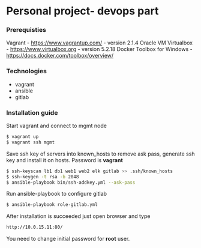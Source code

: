 # Personal project- devops part
### Prerequisties
Vagrant - https://www.vagrantup.com/ - version 2.1.4
Oracle VM Virtualbox - https://www.virtualbox.org - version 5.2.18
Docker Toolbox for Windows - https://docs.docker.com/toolbox/overview/

### Technologies
- vagrant
- ansible
- gitlab

### Installation guide
Start vagrant and connect to mgmt node
```sh
$ vagrant up
$ vagrant ssh mgmt
```

Save ssh key of servers into known_hosts to remove ask pass, generate ssh key and install it on hosts. Password is **vagrant**
```sh
$ ssh-keyscan lb1 db1 web1 web2 elk gitlab >> .ssh/known_hosts
$ ssh-keygen -t rsa -b 2048
$ ansible-playbook bin/ssh-addkey.yml --ask-pass
```

Run ansible-playbook to configure gitlab
```sh
$ ansible-playbook role-gitlab.yml
```

After installation is succeeded just open browser and type
```sh
http://10.0.15.11:80/
```

You need to change initial password for **root** user.
